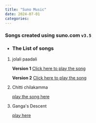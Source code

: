 ```yaml
---
title: "Suno Music"
date: 2024-07-01
categories:
---
```


### Songs created using suno.com `v3.5`
* ### The List of songs

 1. jolali paadali

    **Version 1**
    [Click here to play the song](https://suno.com/song/ac6b8aa0-4029-4800-84fb-009da44973c4)

    **Version 2** 
    [Click here to play the song](https://suno.com/song/8fb1b1f0-03e6-4bbf-8e41-f722c38a9102)

 2. Chitti chilakamma

    [play the song here](https://suno.com/song/7ea48aa5-de4c-44b7-acb6-861e4c741bb9)
    
 3. Ganga's  Descent

    [play here](https://suno.com/song/4ad41fe3-0c2d-4ca0-b528-dff1976a4a57)